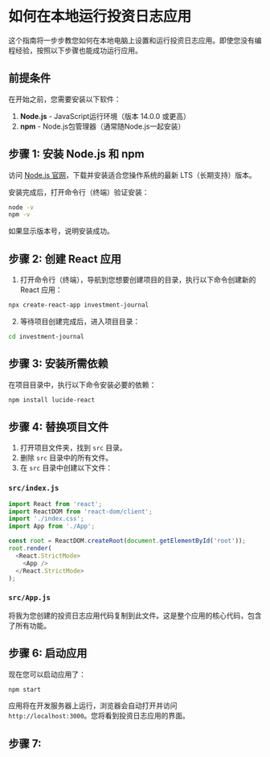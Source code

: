 # 如何在本地运行投资日志应用

这个指南将一步步教您如何在本地电脑上设置和运行投资日志应用。即使您没有编程经验，按照以下步骤也能成功运行应用。

## 前提条件

在开始之前，您需要安装以下软件：

1. **Node.js** - JavaScript运行环境（版本 14.0.0 或更高）
2. **npm** - Node.js包管理器（通常随Node.js一起安装）

## 步骤 1: 安装 Node.js 和 npm

访问 [Node.js 官网](https://nodejs.org/)，下载并安装适合您操作系统的最新 LTS（长期支持）版本。

安装完成后，打开命令行（终端）验证安装：

```bash
node -v
npm -v
```

如果显示版本号，说明安装成功。

## 步骤 2: 创建 React 应用

1. 打开命令行（终端），导航到您想要创建项目的目录，执行以下命令创建新的 React 应用：

```bash
npx create-react-app investment-journal
```

2. 等待项目创建完成后，进入项目目录：

```bash
cd investment-journal
```

## 步骤 3: 安装所需依赖

在项目目录中，执行以下命令安装必要的依赖：

```bash
npm install lucide-react
```

## 步骤 4: 替换项目文件

1. 打开项目文件夹，找到 `src` 目录。
2. 删除 `src` 目录中的所有文件。
3. 在 `src` 目录中创建以下文件：

### `src/index.js`

```javascript
import React from 'react';
import ReactDOM from 'react-dom/client';
import './index.css';
import App from './App';

const root = ReactDOM.createRoot(document.getElementById('root'));
root.render(
  <React.StrictMode>
    <App />
  </React.StrictMode>
);
```


### `src/App.js`

将我为您创建的投资日志应用代码复制到此文件。这是整个应用的核心代码，包含了所有功能。


## 步骤 6: 启动应用

现在您可以启动应用了：

```bash
npm start
```

应用将在开发服务器上运行，浏览器会自动打开并访问 `http://localhost:3000`。您将看到投资日志应用的界面。

## 步骤 7: